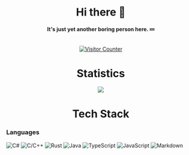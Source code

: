 <div align="center">
  <h1>Hi there 👋</h1>
  <h4>It's just yet another boring person here. 💤</h4>
  <br/>
  <a href="https://github.com/Relsola" target="_blank"><img src="https://count.getloli.com/get/@Relsola?theme=rule34" alt="Visitor Counter"></a>

  <h1>Statistics</h1>
  <img src="https://github-readme-stats.vercel.app/api/top-langs/?username=Relsola&layout=compact&exclude_repo=Hardware-Course&hide=Jupyter%20Notebook%2CMATLAB&role=OWNER%2CORGANIZATION_MEMBER%2CCOLLABORATOR&langs_count=12">
</div>

<div align="center">
  <h1>Tech Stack</h1>
</div> 

### Languages
![C#](https://img.shields.io/badge/C%23-239120?style=for-the-badge&logo=csharp&logoColor=white)
![C/C++](https://img.shields.io/badge/C%2FC%2B%2B-00599C?style=for-the-badge&logo=c%2B%2B&logoColor=white)
![Rust](https://img.shields.io/badge/Rust-000000?style=for-the-badge&logo=rust&logoColor=white)
![Java](https://img.shields.io/badge/java-%23ED8B00.svg?style=for-the-badge&logo=openjdk&logoColor=white)
![TypeScript](https://img.shields.io/badge/TypeScript-007ACC?style=for-the-badge&logo=typescript&logoColor=white)
![JavaScript](https://img.shields.io/badge/JavaScript-323330?style=for-the-badge&logo=javascript&logoColor=F7DF1E)
![Markdown](https://img.shields.io/badge/markdown-%23000000.svg?style=for-the-badge&logo=markdown&logoColor=white)
